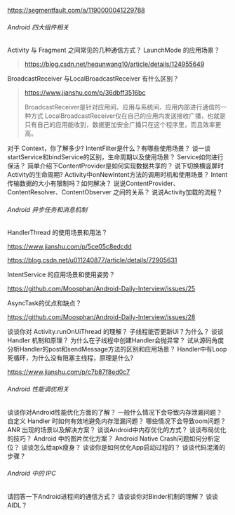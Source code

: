 https://segmentfault.com/a/1190000041229788

###### Android 四大组件相关

Activity 与 Fragment 之间常见的几种通信方式？
LaunchMode 的应用场景？

> https://blog.csdn.net/hequnwang10/article/details/124955649

BroadcastReceiver 与LocalBroadcastReceiver 有什么区别？

> https://www.jianshu.com/p/36dbff3516bc
>
> BroadcastReceiver是针对应用间、应用与系统间、应用内部进行通信的一种方式
> LocalBroadcastReceiver仅在自己的应用内发送接收广播，也就是只有自己的应用能收到，数据更加安全广播只在这个程序里，而且效率更高。



对于 Context，你了解多少?
IntentFilter是什么？有哪些使用场景？
谈一谈startService和bindService的区别，生命周期以及使用场景？
Service如何进行保活？
简单介绍下ContentProvider是如何实现数据共享的？
说下切换横竖屏时Activity的生命周期?
Activity中onNewIntent方法的调用时机和使用场景？
Intent传输数据的大小有限制吗？如何解决？
说说ContentProvider、ContentResolver、ContentObserver 之间的关系？
说说Activity加载的流程？

###### Android 异步任务和消息机制

HandlerThread 的使用场景和用法？

https://www.jianshu.com/p/5ce05c8edcdd

https://blog.csdn.net/u011240877/article/details/72905631

IntentService 的应用场景和使用姿势？

https://github.com/Moosphan/Android-Daily-Interview/issues/25

AsyncTask的优点和缺点？

https://github.com/Moosphan/Android-Daily-Interview/issues/28

谈谈你对 Activity.runOnUiThread 的理解？
子线程能否更新UI？为什么？
谈谈 Handler 机制和原理？
为什么在子线程中创建Handler会抛异常？
试从源码角度分析Handler的post和sendMessage方法的区别和应用场景？
Handler中有Loop死循环，为什么没有阻塞主线程，原理是什么?

https://www.jianshu.com/p/c7b87f8ed0c7

###### Android 性能调优相关

谈谈你对Android性能优化方面的了解？
一般什么情况下会导致内存泄漏问题？
自定义 Handler 时如何有效地避免内存泄漏问题？
哪些情况下会导致oom问题？
ANR 出现的场景以及解决方案？
谈谈Android中内存优化的方式？
谈谈布局优化的技巧？
Android 中的图片优化方案？
Android Native Crash问题如何分析定位？
谈谈怎么给apk瘦身？
谈谈你是如何优化App启动过程的？
谈谈代码混淆的步骤？

###### Android 中的 IPC

请回答一下Android进程间的通信方式？
请谈谈你对Binder机制的理解？
谈谈 AIDL？
